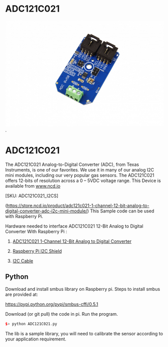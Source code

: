 
# ADC121C021

[![ADC121C021](ADC121C021_I2CADC.png)](https://store.ncd.io/product/adc121c021-1-channel-12-bit-analog-to-digital-converter-adc-i2c-mini-module/).

# ADC121C021

The ADC121C021 Analog-to-Digital Converter (ADC), from Texas Instruments, is one of our favorites. We use it in many of our analog I2C mini modules, including our very popular gas sensors.  The ADC121C021 offers 12-bits of resolution across a 0 – 5VDC voltage range.
This Device is available from www.ncd.io

[SKU: ADC121C021_I2CS]

(https://store.ncd.io/product/adc121c021-1-channel-12-bit-analog-to-digital-converter-adc-i2c-mini-module/)
This Sample code can be used with Raspberry Pi.

Hardware needed to interface ADC121C021 12-Bit Analog to Digital Converter With Raspberry Pi : 

1. <a href="https://store.ncd.io/product/adc121c021-1-channel-12-bit-analog-to-digital-converter-adc-i2c-mini-module/">ADC121C021 1-Channel 12-Bit Analog to Digital Converter</a>

2. <a href="https://store.ncd.io/product/i2c-shield-for-raspberry-pi-3-pi2-with-outward-facing-i2c-port-terminates-over-hdmi-port/">Raspberry Pi I2C Shield</a>

3. <a href="https://store.ncd.io/product/i%C2%B2c-cable/">I2C Cable</a>

## Python

Download and install smbus library on Raspberry pi. Steps to install smbus are provided at:

https://pypi.python.org/pypi/smbus-cffi/0.5.1

Download (or git pull) the code in pi. Run the program.

```cpp
$> python ADC121C021.py
```

The lib is a sample library, you will need to calibrate the sensor according to your application requirement.
